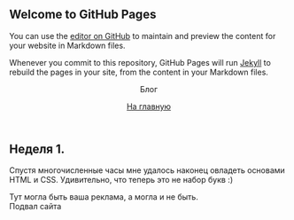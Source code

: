 ## Welcome to GitHub Pages

You can use the [editor on GitHub](https://github.com/SONSOS/my_site/edit/main/README.md) to maintain and preview the content for your website in Markdown files.

Whenever you commit to this repository, GitHub Pages will run [Jekyll](https://jekyllrb.com/) to rebuild the pages in your site, from the content in your Markdown files.

<!DOCTYPE html>
<html lang="ru">
  <head>
    <meta charset="utf-8">
    <title>Дневник молодого менеджера</title>
    <link rel="stylesheet" href="style.css">
  </head>
  <body>
    <header>
      <p class="page-title">Блог</p>
      <nav class="blog-navigation">
        <a href="index.html">На главную</a>
      </nav>
    </header>
    <main>
      <article>
        <h1> Неделя 1.</h1>
        <p> Спустя многочисленные часы мне удалось наконец овладеть основами HTML и CSS. Удивительно, что теперь это не набор букв :)</p>
      </article>
      <aside class="partnership">
        Тут могла быть ваша реклама, а могла и не быть.
      </aside>
    </main>
    <footer>
      Подвал сайта
    </footer>
  </body>
</html>
